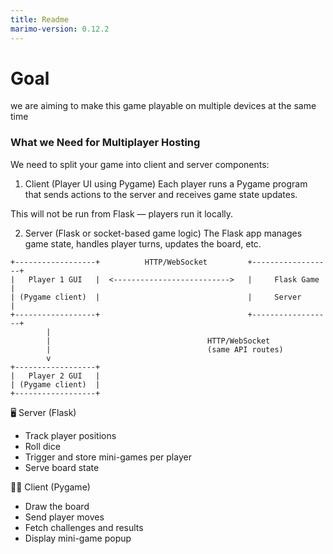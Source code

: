 ```yaml
---
title: Readme
marimo-version: 0.12.2
---
```


# Goal

we are aiming to make this game playable on multiple devices at the same time

### What we Need for Multiplayer Hosting

We need to split your game into client and server components:

1. Client (Player UI using Pygame)
Each player runs a Pygame program that sends actions to the server and receives game state updates.

This will not be run from Flask — players run it locally.

2. Server (Flask or socket-based game logic)
The Flask app manages game state, handles player turns, updates the board, etc.


```
+------------------+          HTTP/WebSocket         +------------------+
|   Player 1 GUI   |  <-------------------------->   |     Flask Game   |
| (Pygame client)  |                                 |     Server       |
+------------------+                                 +------------------+
        |
        |                                   HTTP/WebSocket
        |                                   (same API routes)
        v
+------------------+
|   Player 2 GUI   |
| (Pygame client)  |
+------------------+
```


🖥 Server (Flask)

- Track player positions
- Roll dice
- Trigger and store mini-games per player
- Serve board state

🧑‍💻 Client (Pygame)

- Draw the board
- Send player moves
- Fetch challenges and results
- Display mini-game popup